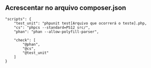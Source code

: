 ## Acrescentar no arquivo composer.json

```
"scripts": {
    "test_unit": "phpunit test[Arquivo que ocorrerá o teste].php,
    "cs": "phpcs --standard=PS12 src/",
    "phan": "phan --allow-polyfill-parser",

    "check": [
        "@phan",
        "@cs",
        "@test_unit"
    ]
}

```